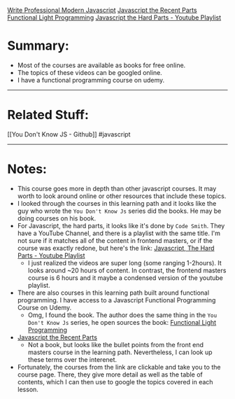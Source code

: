 [Write Professional Modern Javascript](https://frontendmasters.com/learn/javascript/)
[Javascript the Recent Parts](https://github.com/kelasol/javascript-the-recent-parts)
[Functional Light Programming](https://github.com/getify/Functional-Light-JS)
[Javascript the Hard Parts - Youtube Playlist](https://www.youtube.com/playlist?list=PLWrQZnG8l0E5hMTpzCK8WjP3nJ93jUEyk)

# Summary:
- Most of the courses are available as books for free online.
- The topics of these videos can be googled online.
- I have a functional programming course on udemy.
---
# Related Stuff:
[[You Don't Know JS - Github]]
#javascript 

---
# Notes:
- This course goes more in depth than other javascript courses. It may worth to look around online or other resources that include these topics.
- I looked through the courses in this learning path and it looks like the guy who wrote the `You Don't Know Js` series did the books. He may be doing courses on his book.
-  For Javascript, the hard parts, it looks like it's done by `Code Smith`. They have a YouTube Channel, and there is a playlist with the same title. I'm not sure if it matches all of the content in frontend masters, or if the course was exactly redone, but here's the link: [Javascript, The Hard Parts - Youtube Playlist](https://www.youtube.com/playlist?list=PLWrQZnG8l0E5hMTpzCK8WjP3nJ93jUEyk)
	- I just realized the videos are super long (some ranging 1-2hours). It looks around ~20 hours of content. In contrast, the frontend masters course is 6 hours and it maybe a condensed version of the youtube playlist.
 - There are also courses in this learning path built around functional programming. I have access to a Javascript Functional Programming Course on Udemy.
	 - Omg, I found the book. The author does the same thing in the `You Don't Know Js` series, he open sources the book:
	   [Functional Light Programming](https://github.com/getify/Functional-Light-JS)
- [Javascript the Recent Parts](https://github.com/kelasol/javascript-the-recent-parts)
	- Not a book, but looks like the bullet points from the front end masters course in the learning path. Nevertheless, I can look up these terms over the interenet.
- Fortunately, the courses from the link are clickable and take you to the course page. There, they give more detail as well as the table of contents, which I can then use to google the topics covered in each lesson.